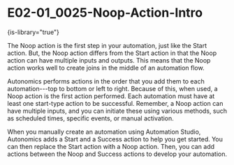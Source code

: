 # E02-01_0025-Noop-Action-Intro

{is-library="true"}

<snippet id="E02-01_0025-Noop-Action-Intro_snippet">

The Noop action is the first step in your automation, just like the Start action. But, the Noop action differs from the Start action in that the Noop action can have multiple inputs and outputs. This means that the Noop action works well to create joins in the middle of an automation flow.

Autonomics performs actions in the order that you add them to each automation---top to bottom or left to right. Because of this, when used, a Noop action is the first action performed. Each automation must have at least one start-type action to be successful. Remember, a Noop action can have multiple inputs, and you can initiate these using various methods, such as scheduled times, specific events, or manual activation.

When you manually create an automation using Automation Studio, Autonomics adds a Start and a Success action to help you get started. You can then replace the Start action with a Noop action. Then, you can add actions between the Noop and Success actions to develop your automation.


</snippet>